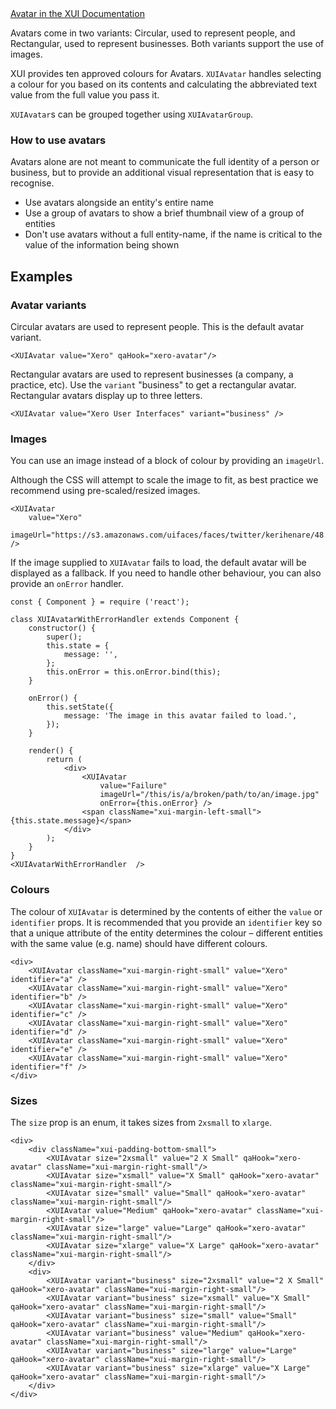 <div class="xui-margin-vertical">
		<a href="../section-building-blocks-identifiers-avatar.html" isDocLink>Avatar in the XUI Documentation</a>
</div>

Avatars come in two variants: Circular, used to represent people, and Rectangular, used to represent businesses. Both variants support the use of images.

XUI provides ten approved colours for Avatars. `XUIAvatar` handles selecting a colour for you based on its contents and calculating the abbreviated text value from the full value you pass it.

`XUIAvatar`s can be grouped together using `XUIAvatarGroup`.

### How to use avatars

Avatars alone are not meant to communicate the full identity of a person or business, but to provide an additional visual representation that is easy to recognise.

* Use avatars alongside an entity's entire name
* Use a group of avatars to show a brief thumbnail view of a group of entities
* Don't use avatars without a full entity-name, if the name is critical to the value of the information being shown

## Examples

### Avatar variants

Circular avatars are used to represent people. This is the default avatar variant.

```
<XUIAvatar value="Xero" qaHook="xero-avatar"/>
```

Rectangular avatars are used to represent businesses (a company, a practice, etc). Use the `variant` "business" to get a rectangular avatar. Rectangular avatars display up to three letters.

```
<XUIAvatar value="Xero User Interfaces" variant="business" />
```

### Images

You can use an image instead of a block of colour by providing an `imageUrl`.

Although the CSS will attempt to scale the image to fit, as best practice we recommend using pre-scaled/resized images.

```
<XUIAvatar
	value="Xero"
	imageUrl="https://s3.amazonaws.com/uifaces/faces/twitter/kerihenare/48.jpg" />
```

If the image supplied to `XUIAvatar` fails to load, the default avatar will be displayed as a fallback. If you need to handle other behaviour, you can also provide an `onError` handler.

```
const { Component } = require ('react');

class XUIAvatarWithErrorHandler extends Component {
	constructor() {
		super();
		this.state = {
			message: '',
		};
		this.onError = this.onError.bind(this);
	}

	onError() {
		this.setState({
			message: 'The image in this avatar failed to load.',
		});
	}

	render() {
		return (
			<div>
				<XUIAvatar
					value="Failure"
					imageUrl="/this/is/a/broken/path/to/an/image.jpg"
					onError={this.onError} />
				<span className="xui-margin-left-small">{this.state.message}</span>
			</div>
		);
	}
}
<XUIAvatarWithErrorHandler  />

```

### Colours

The colour of `XUIAvatar` is determined by the contents of either the `value` or `identifier` props. It is recommended that you provide an `identifier` key so that a unique attribute of the entity determines the colour – different entities with the same value (e.g. name) should have different colours.

```
<div>
	<XUIAvatar className="xui-margin-right-small" value="Xero" identifier="a" />
	<XUIAvatar className="xui-margin-right-small" value="Xero" identifier="b" />
	<XUIAvatar className="xui-margin-right-small" value="Xero" identifier="c" />
	<XUIAvatar className="xui-margin-right-small" value="Xero" identifier="d" />
	<XUIAvatar className="xui-margin-right-small" value="Xero" identifier="e" />
	<XUIAvatar className="xui-margin-right-small" value="Xero" identifier="f" />
</div>
```

### Sizes

The `size` prop is an enum, it takes sizes from `2xsmall` to `xlarge`.

```
<div>
	<div className="xui-padding-bottom-small">
		<XUIAvatar size="2xsmall" value="2 X Small" qaHook="xero-avatar" className="xui-margin-right-small"/>
		<XUIAvatar size="xsmall" value="X Small" qaHook="xero-avatar" className="xui-margin-right-small"/>
		<XUIAvatar size="small" value="Small" qaHook="xero-avatar" className="xui-margin-right-small"/>
		<XUIAvatar value="Medium" qaHook="xero-avatar" className="xui-margin-right-small"/>
		<XUIAvatar size="large" value="Large" qaHook="xero-avatar" className="xui-margin-right-small"/>
		<XUIAvatar size="xlarge" value="X Large" qaHook="xero-avatar" className="xui-margin-right-small"/>
	</div>
	<div>
		<XUIAvatar variant="business" size="2xsmall" value="2 X Small" qaHook="xero-avatar" className="xui-margin-right-small"/>
		<XUIAvatar variant="business" size="xsmall" value="X Small" qaHook="xero-avatar" className="xui-margin-right-small"/>
		<XUIAvatar variant="business" size="small" value="Small" qaHook="xero-avatar" className="xui-margin-right-small"/>
		<XUIAvatar variant="business" value="Medium" qaHook="xero-avatar" className="xui-margin-right-small"/>
		<XUIAvatar variant="business" size="large" value="Large" qaHook="xero-avatar" className="xui-margin-right-small"/>
		<XUIAvatar variant="business" size="xlarge" value="X Large" qaHook="xero-avatar" className="xui-margin-right-small"/>
	</div>
</div>
```
